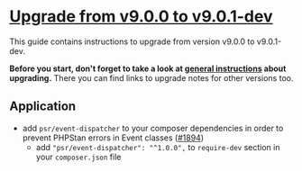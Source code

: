 # [Upgrade from v9.0.0 to v9.0.1-dev](https://github.com/shopsys/shopsys/compare/v9.0.0...9.0)

This guide contains instructions to upgrade from version v9.0.0 to v9.0.1-dev.

**Before you start, don't forget to take a look at [general instructions](https://github.com/shopsys/shopsys/blob/9.0/UPGRADE.md) about upgrading.**
There you can find links to upgrade notes for other versions too.

## Application
- add `psr/event-dispatcher` to your composer dependencies in order to prevent PHPStan errors in Event classes ([#1894](https://github.com/shopsys/shopsys/pull/1894))
    - add `"psr/event-dispatcher": "^1.0.0",` to `require-dev` section in your `composer.json` file
